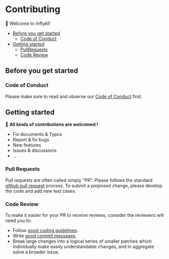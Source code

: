 # Contributing

👋 Welcome to InftyAI!

- [Before you get started](#before-you-get-started)
  - [Code of Conduct](#code-of-conduct)
- [Getting started](#getting-started)
  - [PullRequests](#pull-requests)
  - [Code Review](#code-review)

## Before you get started

### Code of Conduct

Please make sure to read and observe our [Code of Conduct](/CODE_OF_CONDUCT.md) first.

## Getting started

🚀 **All kinds of contributions are welcomed !**

- Fix documents & Typos
- Report & fix bugs
- New features
- Issues & discussions
- ...

### Pull Requests

Pull requests are often called simply "PR".
Please follows the standard [github pull request](https://help.github.com/articles/about-pull-requests/) process.
To submit a proposed change, please develop the code and add new test cases.

### Code Review

To make it easier for your PR to receive reviews, consider the reviewers will need you to:

- Follow [good coding guidelines](https://github.com/golang/go/wiki/CodeReviewComments).
- Write [good commit messages](https://chris.beams.io/posts/git-commit/).
- Break large changes into a logical series of smaller patches which individually make easily understandable changes, and in aggregate solve a broader issue.
